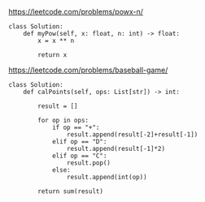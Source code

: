 https://leetcode.com/problems/powx-n/

```python3
class Solution:
    def myPow(self, x: float, n: int) -> float:
        x = x ** n
        
        return x
```

https://leetcode.com/problems/baseball-game/

```python3
class Solution:
    def calPoints(self, ops: List[str]) -> int:
        
        result = []
        
        for op in ops:
            if op == "+":
                result.append(result[-2]+result[-1])
            elif op == "D":
                result.append(result[-1]*2)
            elif op == "C":
                result.pop()
            else:
                result.append(int(op))
                
        return sum(result)
```
